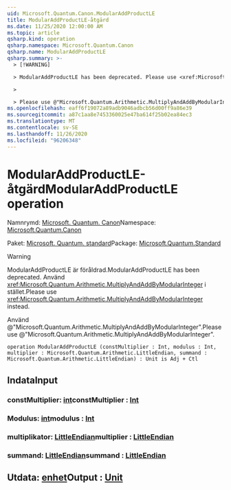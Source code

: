```yaml
---
uid: Microsoft.Quantum.Canon.ModularAddProductLE
title: ModularAddProductLE-åtgärd
ms.date: 11/25/2020 12:00:00 AM
ms.topic: article
qsharp.kind: operation
qsharp.namespace: Microsoft.Quantum.Canon
qsharp.name: ModularAddProductLE
qsharp.summary: >-
  > [!WARNING]

  > ModularAddProductLE has been deprecated. Please use <xref:Microsoft.Quantum.Arithmetic.MultiplyAndAddByModularInteger> instead.

  >

  > Please use @"Microsoft.Quantum.Arithmetic.MultiplyAndAddByModularInteger".
ms.openlocfilehash: eaff6f19072a89adb9046adbcb56d00ff9a86e39
ms.sourcegitcommit: a87c1aa8e7453360025e47ba614f25b02ea84ec3
ms.translationtype: MT
ms.contentlocale: sv-SE
ms.lasthandoff: 11/26/2020
ms.locfileid: "96206348"
---
```

# <a name="modularaddproductle-operation"></a><span data-ttu-id="ca6b6-102">ModularAddProductLE-åtgärd</span><span class="sxs-lookup"><span data-stu-id="ca6b6-102">ModularAddProductLE operation</span></span>

<span data-ttu-id="ca6b6-103">Namnrymd: [Microsoft. Quantum. Canon](xref:Microsoft.Quantum.Canon)</span><span class="sxs-lookup"><span data-stu-id="ca6b6-103">Namespace: [Microsoft.Quantum.Canon](xref:Microsoft.Quantum.Canon)</span></span>

<span data-ttu-id="ca6b6-104">Paket: [Microsoft. Quantum. standard](https://nuget.org/packages/Microsoft.Quantum.Standard)</span><span class="sxs-lookup"><span data-stu-id="ca6b6-104">Package: [Microsoft.Quantum.Standard](https://nuget.org/packages/Microsoft.Quantum.Standard)</span></span>


> [!WARNING]
> <span data-ttu-id="ca6b6-105">ModularAddProductLE är föråldrad.</span><span class="sxs-lookup"><span data-stu-id="ca6b6-105">ModularAddProductLE has been deprecated.</span></span> <span data-ttu-id="ca6b6-106">Använd <xref:Microsoft.Quantum.Arithmetic.MultiplyAndAddByModularInteger> i stället.</span><span class="sxs-lookup"><span data-stu-id="ca6b6-106">Please use <xref:Microsoft.Quantum.Arithmetic.MultiplyAndAddByModularInteger> instead.</span></span>
>
> <span data-ttu-id="ca6b6-107">Använd @"Microsoft.Quantum.Arithmetic.MultiplyAndAddByModularInteger".</span><span class="sxs-lookup"><span data-stu-id="ca6b6-107">Please use @"Microsoft.Quantum.Arithmetic.MultiplyAndAddByModularInteger".</span></span>



```qsharp
operation ModularAddProductLE (constMultiplier : Int, modulus : Int, multiplier : Microsoft.Quantum.Arithmetic.LittleEndian, summand : Microsoft.Quantum.Arithmetic.LittleEndian) : Unit is Adj + Ctl
```


## <a name="input"></a><span data-ttu-id="ca6b6-108">Indata</span><span class="sxs-lookup"><span data-stu-id="ca6b6-108">Input</span></span>

### <a name="constmultiplier--int"></a><span data-ttu-id="ca6b6-109">constMultiplier: [int](xref:microsoft.quantum.lang-ref.int)</span><span class="sxs-lookup"><span data-stu-id="ca6b6-109">constMultiplier : [Int](xref:microsoft.quantum.lang-ref.int)</span></span>




### <a name="modulus--int"></a><span data-ttu-id="ca6b6-110">Modulus: [int](xref:microsoft.quantum.lang-ref.int)</span><span class="sxs-lookup"><span data-stu-id="ca6b6-110">modulus : [Int](xref:microsoft.quantum.lang-ref.int)</span></span>




### <a name="multiplier--littleendian"></a><span data-ttu-id="ca6b6-111">multiplikator: [LittleEndian](xref:Microsoft.Quantum.Arithmetic.LittleEndian)</span><span class="sxs-lookup"><span data-stu-id="ca6b6-111">multiplier : [LittleEndian](xref:Microsoft.Quantum.Arithmetic.LittleEndian)</span></span>




### <a name="summand--littleendian"></a><span data-ttu-id="ca6b6-112">summand: [LittleEndian](xref:Microsoft.Quantum.Arithmetic.LittleEndian)</span><span class="sxs-lookup"><span data-stu-id="ca6b6-112">summand : [LittleEndian](xref:Microsoft.Quantum.Arithmetic.LittleEndian)</span></span>





## <a name="output--unit"></a><span data-ttu-id="ca6b6-113">Utdata: [enhet](xref:microsoft.quantum.lang-ref.unit)</span><span class="sxs-lookup"><span data-stu-id="ca6b6-113">Output : [Unit](xref:microsoft.quantum.lang-ref.unit)</span></span>

